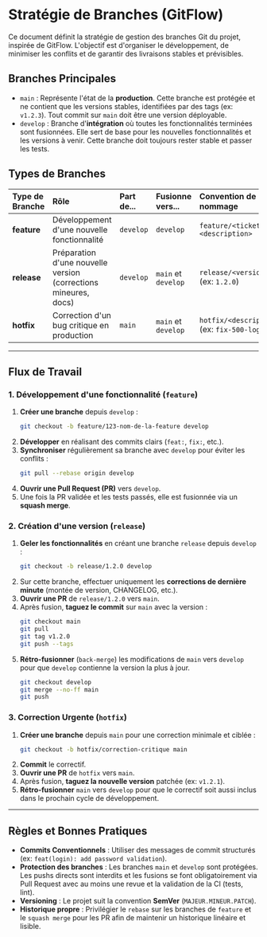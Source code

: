 # Stratégie de Branches (GitFlow)

Ce document définit la stratégie de gestion des branches Git du projet, inspirée de GitFlow. L'objectif est d'organiser le développement, de minimiser les conflits et de garantir des livraisons stables et prévisibles.

## Branches Principales

* `main` : Représente l'état de la **production**. Cette branche est protégée et ne contient que les versions stables, identifiées par des tags (ex: `v1.2.3`). Tout commit sur `main` doit être une version déployable.
* `develop` : Branche d'**intégration** où toutes les fonctionnalités terminées sont fusionnées. Elle sert de base pour les nouvelles fonctionnalités et les versions à venir. Cette branche doit toujours rester stable et passer les tests.

## Types de Branches

| Type de Branche | Rôle | Part de... | Fusionne vers... | Convention de nommage |
| :--- | :--- | :--- | :--- | :--- |
| **feature** | Développement d'une nouvelle fonctionnalité | `develop` | `develop` | `feature/<ticket-id>-<description>` |
| **release** | Préparation d'une nouvelle version (corrections mineures, docs) | `develop` | `main` et `develop` | `release/<version>` (ex: `1.2.0`) |
| **hotfix** | Correction d'un bug critique en production | `main` | `main` et `develop` | `hotfix/<description>` (ex: `fix-500-login`) |

---

## Flux de Travail

### 1. Développement d'une fonctionnalité (`feature`)

1.  **Créer une branche** depuis `develop` :
    ```bash
    git checkout -b feature/123-nom-de-la-feature develop
    ```
2.  **Développer** en réalisant des commits clairs (`feat:`, `fix:`, etc.).
3.  **Synchroniser** régulièrement sa branche avec `develop` pour éviter les conflits :
    ```bash
    git pull --rebase origin develop
    ```
4.  **Ouvrir une Pull Request (PR)** vers `develop`.
5.  Une fois la PR validée et les tests passés, elle est fusionnée via un **squash merge**.

### 2. Création d'une version (`release`)

1.  **Geler les fonctionnalités** en créant une branche `release` depuis `develop` :
    ```bash
    git checkout -b release/1.2.0 develop
    ```
2.  Sur cette branche, effectuer uniquement les **corrections de dernière minute** (montée de version, CHANGELOG, etc.).
3.  **Ouvrir une PR** de `release/1.2.0` vers `main`.
4.  Après fusion, **taguez le commit** sur `main` avec la version :
    ```bash
    git checkout main
    git pull
    git tag v1.2.0
    git push --tags
    ```
5.  **Rétro-fusionner** (`back-merge`) les modifications de `main` vers `develop` pour que `develop` contienne la version la plus à jour.
    ```bash
    git checkout develop
    git merge --no-ff main
    git push
    ```

### 3. Correction Urgente (`hotfix`)

1.  **Créer une branche** depuis `main` pour une correction minimale et ciblée :
    ```bash
    git checkout -b hotfix/correction-critique main
    ```
2.  **Commit** le correctif.
3.  **Ouvrir une PR** de `hotfix` vers `main`.
4.  Après fusion, **taguez la nouvelle version** patchée (ex: `v1.2.1`).
5.  **Rétro-fusionner** `main` vers `develop` pour que le correctif soit aussi inclus dans le prochain cycle de développement.

---

## Règles et Bonnes Pratiques

* **Commits Conventionnels** : Utiliser des messages de commit structurés (ex: `feat(login): add password validation`).
* **Protection des branches** : Les branches `main` et `develop` sont protégées. Les pushs directs sont interdits et les fusions se font obligatoirement via Pull Request avec au moins une revue et la validation de la CI (tests, lint).
* **Versioning** : Le projet suit la convention **SemVer** (`MAJEUR.MINEUR.PATCH`).
* **Historique propre** : Privilégier le `rebase` sur les branches de `feature` et le `squash merge` pour les PR afin de maintenir un historique linéaire et lisible.